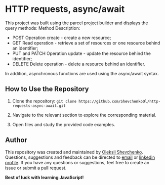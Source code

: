 # HTTP requests, async/await
This project was built using the parcel project builder and displays the query methods:
Method Description:
 - POST Operation create - create a new resource;
 - GET Read operation - retrieve a set of resources or one resource behind an identifier;
 - PUT and PATCH Operation update - update the resource behind the identifier;
 - DELETE Delete operation - delete a resource behind an identifier.

In addition, asynchronous functions are used using the async/await syntax.

## How to Use the Repository

1. Clone the repository: `git clone https://github.com/ShevchenkoOl/http-requests-async-await.git`

2. Navigate to the relevant section to explore the corresponding material.

3. Open files and study the provided code examples.

## Author
This repository was created and maintained by [Oleksii Shevchenko](https://shevchenkool.github.io/portfolio/). Questions, suggestions and feedback can be directed to [email](uzlabini@gmail.com) or [linkedin profile](linkedin.com/in/oleksii-shevchenko-535ab61b8).
If you have any questions or suggestions, feel free to create an issue or submit a pull request.

**Best of luck with learning JavaScript!**
